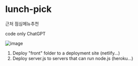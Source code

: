 # lunch-pick
근처 점심메뉴추천

code only ChatGPT

![image](https://github.com/user-attachments/assets/dfdd036a-eceb-4a28-9d65-723c3eee7e74)


1. Deploy "front" folder to a deployment site (netlify...)
2. Deploy server.js to servers that can run node.js (heroku...)
